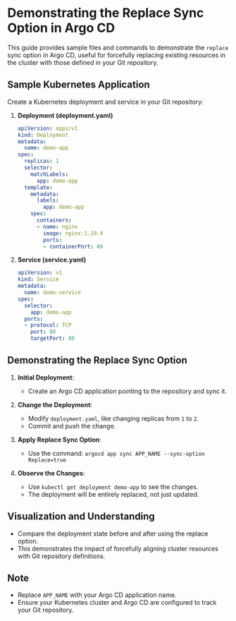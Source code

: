 
# Demonstrating the Replace Sync Option in Argo CD

This guide provides sample files and commands to demonstrate the `replace` sync option in Argo CD, useful for forcefully replacing existing resources in the cluster with those defined in your Git repository.

## Sample Kubernetes Application

Create a Kubernetes deployment and service in your Git repository:

1. **Deployment (deployment.yaml)**

   ```yaml
   apiVersion: apps/v1
   kind: Deployment
   metadata:
     name: demo-app
   spec:
     replicas: 1
     selector:
       matchLabels:
         app: demo-app
     template:
       metadata:
         labels:
           app: demo-app
       spec:
         containers:
         - name: nginx
           image: nginx:1.19.4
           ports:
           - containerPort: 80
   ```

2. **Service (service.yaml)**

   ```yaml
   apiVersion: v1
   kind: Service
   metadata:
     name: demo-service
   spec:
     selector:
       app: demo-app
     ports:
     - protocol: TCP
       port: 80
       targetPort: 80
   ```

## Demonstrating the Replace Sync Option

1. **Initial Deployment**:
   - Create an Argo CD application pointing to the repository and sync it.

2. **Change the Deployment**:
   - Modify `deployment.yaml`, like changing replicas from `1` to `2`.
   - Commit and push the change.

3. **Apply Replace Sync Option**:
   - Use the command: `argocd app sync APP_NAME --sync-option Replace=true`

4. **Observe the Changes**:
   - Use `kubectl get deployment demo-app` to see the changes.
   - The deployment will be entirely replaced, not just updated.

## Visualization and Understanding

- Compare the deployment state before and after using the replace option.
- This demonstrates the impact of forcefully aligning cluster resources with Git repository definitions.

## Note

- Replace `APP_NAME` with your Argo CD application name.
- Ensure your Kubernetes cluster and Argo CD are configured to track your Git repository.

